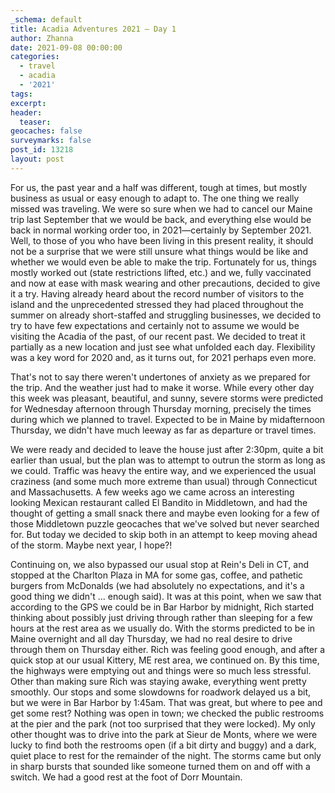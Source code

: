 ```yaml
---
_schema: default
title: Acadia Adventures 2021 – Day 1
author: Zhanna
date: 2021-09-08 00:00:00
categories:
  - travel
  - acadia
  - '2021'
tags:
excerpt: 
header:
  teaser:
geocaches: false
surveymarks: false
post_id: 13218
layout: post
---
```


For us, the past year and a half was different, tough at times, but mostly business as usual or easy enough to adapt to. The one thing we really missed was traveling. We were so sure when we had to cancel our Maine trip last September that we would be back, and everything else would be back in normal working order too, in 2021—certainly by September 2021. Well, to those of you who have been living in this present reality, it should not be a surprise that we were still unsure what things would be like and whether we would even be able to make the trip. Fortunately for us, things mostly worked out (state restrictions lifted, etc.) and we, fully vaccinated and now at ease with mask wearing and other precautions, decided to give it a try. Having already heard about the record number of visitors to the island and the unprecedented stressed they had placed throughout the summer on already short-staffed and struggling businesses, we decided to try to have few expectations and certainly not to assume we would be visiting the Acadia of the past, of our recent past. We decided to treat it partially as a new location and just see what unfolded each day. Flexibility was a key word for 2020 and, as it turns out, for 2021 perhaps even more.

That's not to say there weren't undertones of anxiety as we prepared for the trip. And the weather just had to make it worse. While every other day this week was pleasant, beautiful, and sunny, severe storms were predicted for Wednesday afternoon through Thursday morning, precisely the times during which we planned to travel. Expected to be in Maine by midafternoon Thursday, we didn't have much leeway as far as departure or travel times.

We were ready and decided to leave the house just after 2:30pm, quite a bit earlier than usual, but the plan was to attempt to outrun the storm as long as we could. Traffic was heavy the entire way, and we experienced the usual craziness (and some much more extreme than usual) through Connecticut and Massachusetts. A few weeks ago we came across an interesting looking Mexican restaurant called El Bandito in Middletown, and had the thought of getting a small snack there and maybe even looking for a few of those Middletown puzzle geocaches that we've solved but never searched for. But today we decided to skip both in an attempt to keep moving ahead of the storm. Maybe next year, I hope?!

Continuing on, we also bypassed our usual stop at Rein's Deli in CT, and stopped at the Charlton Plaza in MA for some gas, coffee, and pathetic burgers from McDonalds (we had absolutely no expectations, and it's a good thing we didn't ... enough said). It was at this point, when we saw that according to the GPS we could be in Bar Harbor by midnight, Rich started thinking about possibly just driving through rather than sleeping for a few hours at the rest area as we usually do. With the storms predicted to be in Maine overnight and all day Thursday, we had no real desire to drive through them on Thursday either. Rich was feeling good enough, and after a quick stop at our usual Kittery, ME rest area, we continued on. By this time, the highways were emptying out and things were so much less stressful. Other than making sure Rich was staying awake, everything went pretty smoothly. Our stops and some slowdowns for roadwork delayed us a bit, but we were in Bar Harbor by 1:45am. That was great, but where to pee and get some rest? Nothing was open in town; we checked the public restrooms at the pier and the park (not too surprised that they were locked). My only other thought was to drive into the park at Sieur de Monts, where we were lucky to find both the restrooms open (if a bit dirty and buggy) and a dark, quiet place to rest for the remainder of the night. The storms came but only in sharp bursts that sounded like someone turned them on and off with a switch. We had a good rest at the foot of Dorr Mountain.


